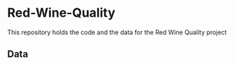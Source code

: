 # Red-Wine-Quality
This repository holds the code and the data for the Red Wine Quality project

## Data
